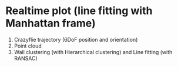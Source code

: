 # Realtime plot (line fitting with Manhattan frame)
1. Crazyflie trajectory (6DoF position and orientation)
2. Point cloud
3. Wall clustering (with Hierarchical clustering) and Line fitting (with RANSAC)
